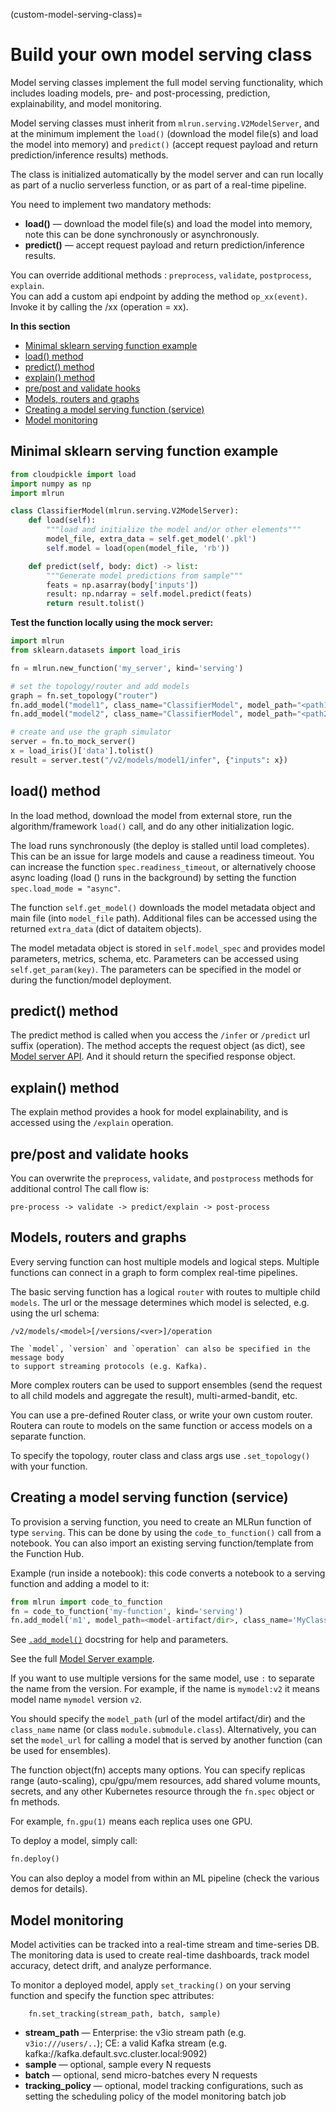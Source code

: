 (custom-model-serving-class)=
# Build your own model serving class

Model serving classes implement the full model serving functionality, which includes
loading models, pre- and post-processing, prediction, explainability, and model monitoring.

Model serving classes must inherit from `mlrun.serving.V2ModelServer`, and at the minimum 
implement the `load()` (download the model file(s) and load the model into memory) 
and `predict()` (accept request payload and return prediction/inference results) methods.  

The class is initialized automatically by the model server and can run locally
as part of a nuclio serverless function, or as part of a real-time pipeline.

You need to implement two mandatory methods:
  * **load()** &mdash; download the model file(s) and load the model into memory, 
  note this can be done synchronously or asynchronously.
  * **predict()** &mdash; accept request payload and return prediction/inference results.

You can override additional methods : `preprocess`, `validate`, `postprocess`, `explain`.<br>
You can add a custom api endpoint by adding the method `op_xx(event)`. Invoke it by
calling the <model-url>/xx (operation = xx).
    
**In this section**
* [Minimal sklearn serving function example](#minimal-sklearn-serving-function-example)
* [load() method](#load-method)
* [predict() method](#predict-method)
* [explain() method](#explain-method)
* [pre/post and validate hooks](#pre-post-and-validate-hooks)
* [Models, routers and graphs](#models-routers-and-graphs)
* [Creating a model serving function (service)](#creating-a-model-serving-function-service)
* [Model monitoring](#model-monitoring)
    
## Minimal sklearn serving function example

```python
from cloudpickle import load
import numpy as np
import mlrun

class ClassifierModel(mlrun.serving.V2ModelServer):
    def load(self):
        """load and initialize the model and/or other elements"""
        model_file, extra_data = self.get_model('.pkl')
        self.model = load(open(model_file, 'rb'))

    def predict(self, body: dict) -> list:
        """Generate model predictions from sample"""
        feats = np.asarray(body['inputs'])
        result: np.ndarray = self.model.predict(feats)
        return result.tolist()
```
    
**Test the function locally using the mock server:**

```python
import mlrun
from sklearn.datasets import load_iris

fn = mlrun.new_function('my_server', kind='serving')

# set the topology/router and add models
graph = fn.set_topology("router")
fn.add_model("model1", class_name="ClassifierModel", model_path="<path1>")
fn.add_model("model2", class_name="ClassifierModel", model_path="<path2>")

# create and use the graph simulator
server = fn.to_mock_server()
x = load_iris()['data'].tolist()
result = server.test("/v2/models/model1/infer", {"inputs": x})
```

## load() method

In the load method, download the model from external store, run the algorithm/framework
`load()` call, and do any other initialization logic. 

The load runs synchronously (the deploy is stalled until load completes). 
This can be an issue for large models and cause a readiness timeout. You can increase the 
function `spec.readiness_timeout`, or alternatively choose async loading (load () 
runs in the background) by setting the function `spec.load_mode = "async"`.  

The function `self.get_model()` downloads the model metadata object and main file (into `model_file` path).
Additional files can be accessed using the returned `extra_data` (dict of dataitem objects).

The model metadata object is stored in `self.model_spec` and provides model parameters, metrics, schema, etc.
Parameters can be accessed using `self.get_param(key)`. The parameters can be specified in the model or during 
the function/model deployment.  

## predict() method

The predict method is called when you access the `/infer` or `/predict` url suffix (operation).
The method accepts the request object (as dict), see [Model server API](model-api.html#infer-predict).
And it should return the specified response object.

## explain() method

The explain method provides a hook for model explainability, and is accessed using the `/explain` operation.

## pre/post and validate hooks

You can overwrite the `preprocess`, `validate`, and `postprocess` methods for additional control 
The call flow is:

    pre-process -> validate -> predict/explain -> post-process 
    
## Models, routers and graphs

Every serving function can host multiple models and logical steps. Multiple functions 
can connect in a graph to form complex real-time pipelines.

The basic serving function has a logical `router` with routes to multiple child `models`. 
The url or the message determines which model is selected, e.g. using the url schema:

    /v2/models/<model>[/versions/<ver>]/operation

```{admonition} Note
The `model`, `version` and `operation` can also be specified in the message body 
to support streaming protocols (e.g. Kafka).
```
       
More complex routers can be used to support ensembles (send the request to all child models 
and aggregate the result), multi-armed-bandit, etc. 

You can use a pre-defined Router class, or write your own custom router. 
Routera can route to models on the same function or access models on a separate function.

To specify the topology, router class and class args use `.set_topology()` with your function.

## Creating a model serving function (service)

To provision a serving function, you need to create an MLRun function of type `serving`.
This can be done by using the `code_to_function()` call from a notebook. You can also import 
an existing serving function/template from the Function Hub.

Example (run inside a notebook): this code converts a notebook to a serving function and adding a model to it:

```python
from mlrun import code_to_function
fn = code_to_function('my-function', kind='serving')
fn.add_model('m1', model_path=<model-artifact/dir>, class_name='MyClass', x=100)
``` 

See [`.add_model()`](../api/mlrun.runtimes.html#mlrun.runtimes.ServingRuntime.add_model) docstring for help and parameters.

See the full [Model Server example](https://github.com/mlrun/functions/blob/master/v2_model_server/v2_model_server.ipynb).

If you want to use multiple versions for the same model, use `:` to separate the name from the version. 
For example, if the name is `mymodel:v2` it means model name `mymodel` version `v2`.

You should specify the `model_path` (url of the model artifact/dir) and the `class_name` name 
(or class `module.submodule.class`). Alternatively, you can set the `model_url` for calling a 
model that is served by another function (can be used for ensembles).

The function object(fn) accepts many options. You can specify replicas range (auto-scaling), cpu/gpu/mem resources, add shared 
volume mounts, secrets, and any other Kubernetes resource through the `fn.spec` object or fn methods.

For example, `fn.gpu(1)` means each replica uses one GPU. 

To deploy a model, simply call:

```python
fn.deploy()
```

You can also deploy a model from within an ML pipeline (check the various demos for details).

## Model monitoring

Model activities can be tracked into a real-time stream and time-series DB. The monitoring data
is used to create real-time dashboards, track model accuracy, detect drift, and analyze performance. 

To monitor a deployed model, apply `set_tracking()` on your serving function and specify the function spec attributes:

        fn.set_tracking(stream_path, batch, sample)

* **stream_path** &mdash; Enterprise: the v3io stream path (e.g. `v3io:///users/..`); CE: a valid Kafka stream 
(e.g. kafka://kafka.default.svc.cluster.local:9092)
* **sample** &mdash; optional, sample every N requests
* **batch** &mdash; optional, send micro-batches every N requests
* **tracking_policy** &mdash; optional, model tracking configurations, such as setting the scheduling policy of the model monitoring batch job
